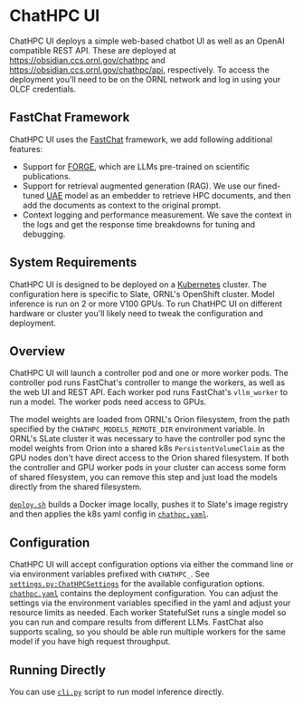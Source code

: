 # ChatHPC UI

ChatHPC UI deploys a simple web-based chatbot UI as well as an OpenAI compatible REST API. These are
deployed at https://obsidian.ccs.ornl.gov/chathpc and https://obsidian.ccs.ornl.gov/chathpc/api,
respectively. To access the deployment you'll need to be on the ORNL network and log in using your
OLCF credentials.

## FastChat Framework

ChatHPC UI uses the [FastChat](https://github.com/lm-sys/FastChat) framework, we add following additional features: 

- Support for [FORGE](https://github.com/at-aaims/forge), which are LLMs pre-trained on scientific publications.  
- Support for retrieval augmented generation (RAG). We use our fined-tuned [UAE](https://huggingface.co/WhereIsAI/UAE-Large-V1) model as an embedder to retrieve HPC documents, and then add the documents as context to the original prompt.
- Context logging and performance measurement. We save the context in the logs and get the response time breakdowns for tuning and debugging. 

## System Requirements
ChatHPC UI is designed to be deployed on a [Kubernetes](https://kubernetes.io/) cluster. The
configuration here is specific to Slate, ORNL's OpenShift cluster. Model inference is run on 2 or
more V100 GPUs. To run ChatHPC UI on different hardware or cluster you'll likely need to tweak the
configuration and deployment.

## Overview

ChatHPC UI will launch a controller pod and one or more worker pods. The controller pod runs
FastChat's controller to mange the workers, as well as the web UI and REST API. Each worker pod runs
FastChat's `vllm_worker` to run a model. The worker pods need access to GPUs.

The model weights are loaded from ORNL's Orion filesystem, from the path specified by the
`CHATHPC_MODELS_REMOTE_DIR` environment variable. In ORNL's SLate cluster it was necessary to have
the controller pod sync the model weights from Orion into a shared k8s `PersistentVolumeClaim` as
the GPU nodes don't have direct access to the Orion shared filesystem. If both the controller and
GPU worker pods in your cluster can access some form of shared filesystem, you can remove this step
and just load the models directly from the shared filesystem.

[`deploy.sh`](./deploy.sh) builds a Docker image locally, pushes it to Slate's image registry and then applies the
k8s yaml config in [`chathpc.yaml`](./chathpc.yaml).

## Configuration
ChatHPC UI will accept configuration options via either the command line or via environment
variables prefixed with `CHATHPC_`. See [`settings.py:ChatHPCSettings`](./chathpc/settings.py) for
the available configuration options. [`chathpc.yaml`](./chathpc.yaml) contains the deployment
configuration. You can adjust the  settings via the environment variables specified in the yaml and
adjust your resource limits as needed. Each worker StatefulSet runs a single model so you can run
and compare results from different LLMs. FastChat also supports scaling, so you should be able run
multiple workers for the same model if you have high request throughput.

## Running Directly
You can use [`cli.py`](./cli.py) script to run model inference directly.
